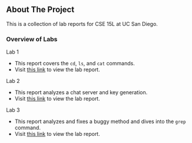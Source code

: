 <!-- ABOUT THE PROJECT -->
## About The Project

This is a collection of lab reports for CSE 15L at UC San Diego. 

### Overview of Labs
Lab 1
  * This report covers the `cd`, `ls`, and `cat` commands.
  * Visit <a href="https://umanzorurrutia.github.io/cse15l-lab-reports/lab1-report">this link</a> to view the lab report.

Lab 2
  * This report analyzes a chat server and key generation.
  * Visit <a href="https://umanzorurrutia.github.io/cse15l-lab-reports/lab2-report">this link</a> to view the lab report.

Lab 3
  * This report analyzes and fixes a buggy method and dives into the `grep` command.
  * Visit <a href="https://umanzorurrutia.github.io/cse15l-lab-reports/lab3-report">this link</a> to view the lab report.
